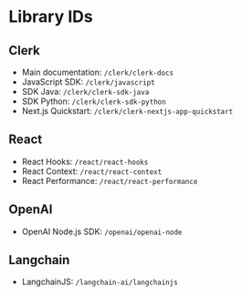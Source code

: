 # Library IDs

## Clerk

- Main documentation: `/clerk/clerk-docs`
- JavaScript SDK: `/clerk/javascript`
- SDK Java: `/clerk/clerk-sdk-java`
- SDK Python: `/clerk/clerk-sdk-python`
- Next.js Quickstart: `/clerk/clerk-nextjs-app-quickstart`

## React

- React Hooks: `/react/react-hooks`
- React Context: `/react/react-context`
- React Performance: `/react/react-performance`

## OpenAI

- OpenAI Node.js SDK: `/openai/openai-node`

## Langchain

- LangchainJS: `/langchain-ai/langchainjs`
